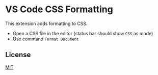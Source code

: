 # VS Code CSS Formatting

This extension adds formatting to CSS.

 * Open a CSS file in the editor (status bar should show `CSS` as mode)
 * Use command `Format Document`

## License
[MIT](LICENSE)